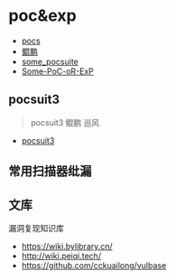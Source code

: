 # poc&exp

- [pocs](https://github.com/Mr-xn/Penetration_Testing_POC)
- [鲲鹏](https://github.com/opensec-cn/kunpeng/blob/master/doc/plugin.md)
- [some_pocsuite](https://github.com/hanc00l/some_pocsuite/)
- [Some-PoC-oR-ExP](https://github.com/coffeehb/Some-PoC-oR-ExP)

## pocsuit3
> pocsuit3 鲲鹏 巡风
- [pocsuit3](https://github.com/knownsec/pocsuite3/blob/master/docs/CODING.md)


## 常用扫描器纰漏

## 文库
漏洞复现知识库
- https://wiki.bylibrary.cn/
- http://wiki.peiqi.tech/
- https://github.com/cckuailong/vulbase